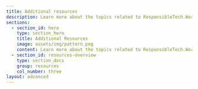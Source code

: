 ```yaml
---
title: Additional resources
description: Learn more about the topics related to ResponsibleTech.Work.
sections:
  - section_id: hero
    type: section_hero
    title: Additional Resources
    image: assets/img/pattern.png
    content: Learn more about the topics related to ResponsibleTech.Work.
  - section_id: resources-overview
    type: section_docs
    group: resources
    col_number: three
layout: advanced
---
```

